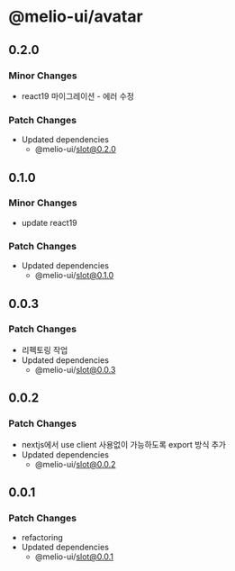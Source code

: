 # @melio-ui/avatar

## 0.2.0

### Minor Changes

- react19 마이그레이션 - 에러 수정

### Patch Changes

- Updated dependencies
  - @melio-ui/slot@0.2.0

## 0.1.0

### Minor Changes

- update react19

### Patch Changes

- Updated dependencies
  - @melio-ui/slot@0.1.0

## 0.0.3

### Patch Changes

- 리펙토링 작업
- Updated dependencies
  - @melio-ui/slot@0.0.3

## 0.0.2

### Patch Changes

- nextjs에서 use client 사용없이 가능하도록 export 방식 추가
- Updated dependencies
  - @melio-ui/slot@0.0.2

## 0.0.1

### Patch Changes

- refactoring
- Updated dependencies
  - @melio-ui/slot@0.0.1
